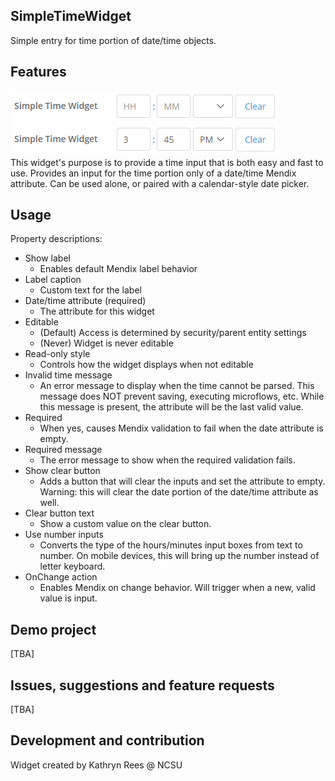 ## SimpleTimeWidget
Simple entry for time portion of date/time objects.

## Features
![Sample screenshot](demo.png)  
This widget's purpose is to provide a time input that is both easy and fast to use. 
Provides an input for the time portion only of a date/time Mendix attribute. 
Can be used alone, or paired with a calendar-style date picker. 

## Usage
Property descriptions:  
* Show label
  * Enables default Mendix label behavior  
* Label caption
  * Custom text for the label  
* Date/time attribute (required)  
  * The attribute for this widget
* Editable
  * (Default) Access is determined by security/parent entity settings
  * (Never) Widget is never editable  
* Read-only style
  * Controls how the widget displays when not editable  
* Invalid time message
  * An error message to display when the time cannot be parsed. 
    This message does NOT prevent saving, executing microflows, etc. 
    While this message is present, the attribute will be the last valid value.  
* Required
  * When yes, causes Mendix validation to fail when the date attribute is empty.  
* Required message
  * The error message to show when the required validation fails.  
* Show clear button
  * Adds a button that will clear the inputs and set the attribute to empty.
    Warning: this will clear the date portion of the date/time attribute as well.  
* Clear button text
  * Show a custom value on the clear button.  
* Use number inputs
  * Converts the type of the hours/minutes input boxes from text to number.
    On mobile devices, this will bring up the number instead of letter keyboard.  
* OnChange action
  * Enables Mendix on change behavior. Will trigger when a new, valid value is input.  

## Demo project
[TBA]

## Issues, suggestions and feature requests
[TBA]

## Development and contribution
Widget created by Kathryn Rees @ NCSU
